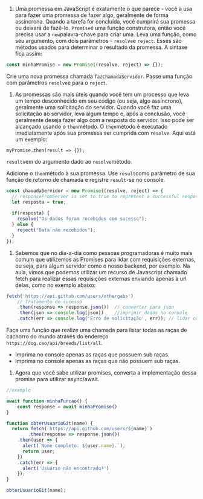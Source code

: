1. Uma promessa em JavaScript é exatamente o que parece - você a usa para fazer uma promessa de fazer algo, geralmente de forma assíncrona. Quando a tarefa for concluída, você cumprirá sua promessa ou deixará de fazê-lo. `Promise`é uma função construtora, então você precisa usar a `new`palavra-chave para criar uma. Leva uma função, como seu argumento, com dois parâmetros - `resolve`e `reject`. Esses são métodos usados para determinar o resultado da promessa. A sintaxe fica assim:

```jsx
const minhaPromise = new Promise((resolve, reject) => {});
```

Crie uma nova promessa chamada `fazChamadaServidor`. Passe uma função com parâmetros `resolve`e para o `reject`.

1. As promessas são mais úteis quando você tem um processo que leva um tempo desconhecido em seu código (ou seja, algo assíncrono), geralmente uma solicitação do servidor. Quando você faz uma solicitação ao servidor, leva algum tempo e, após a conclusão, você geralmente deseja fazer algo com a resposta do servidor. Isso pode ser alcançado usando o `then`método. O `then`método é executado imediatamente após sua promessa ser cumprida com `resolve`. Aqui está um exemplo:

```
myPromise.then(result => {});
```

`result`vem do argumento dado ao `resolve`método.

Adicione o `then`método à sua promessa. Use `result`como parâmetro de sua função de retorno de chamada e registre `result`-se no console.

```jsx
const chamadaServidor = new Promise((resolve, reject) => {
  // responseFromServer is set to true to represent a successful response from a server
  let resposta = true;
    
  if(resposta) {
    resolve("Os dados foram recebidos com sucesso");
  } else {  
    reject("Data não recebidos");
  }
});
```

1. Sabemos que no dia-a-dia como pessoas programadoras é muito mais comum que utilizemos as Promises para lidar com requisições externas, ou seja, para algum servidor como o nosso backend, por exemplo. Na aula, vimos que podemos utilizar um recurso de Javascript chamado fetch para realizar essas requisições externas enviando apenas a url delas, como no exemplo abaixo:

```jsx
fetch('https://api.github.com/users/othergabs')
    // Tratamento do sucesso
    .then(response => response.json())  // converter para json
    .then(json => console.log(json))    //imprimir dados no console
    .catch(err => console.log('Erro de solicitação', err)); // lidar com os erros por catch
```

Faça uma função que realize uma chamada para listar todas as raças de cachorro do mundo através do endereço `https://dog.ceo/api/breeds/list/all`. 

- Imprima no console apenas as raças que possuem sub raças.
- Imprima no console apenas as raças que não possuem sub raças.

1. Agora que você sabe utilizar promises, converta a implementação dessa promise para utilizar async/await.

```jsx
//exemplo

await function minhaFuncao() {
	const response = await minhaPromise()
}
```

```jsx
function obterUsuarioGit(name) {
  return fetch(`https://api.github.com/users/${name}`)
		.then(response => response.json())
    .then(user => {
      alert(`Nome completo: ${user.name}.`);
      return user;
    })
    .catch(err => {
      alert('Usuário não encontrado!')
    });
}

obterUsuarioGit(name);
```